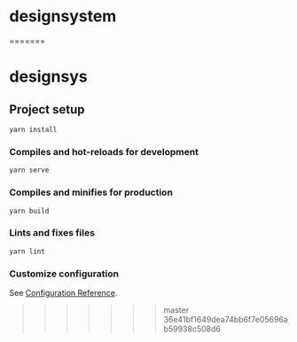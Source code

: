 
# designsystem
=======
# designsys

## Project setup
```
yarn install
```

### Compiles and hot-reloads for development
```
yarn serve
```

### Compiles and minifies for production
```
yarn build
```

### Lints and fixes files
```
yarn lint
```

### Customize configuration
See [Configuration Reference](https://cli.vuejs.org/config/).
>>>>>>> master
>>>>>>> 36e41bf1649dea74bb6f7e05696ab59938c508d6
